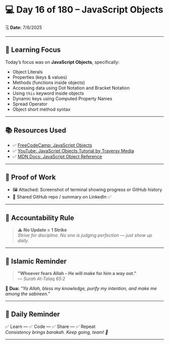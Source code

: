 # 💻 Day 16 of 180 – JavaScript Objects

🗓 **Date:** 7/6/2025

---

## 🧠 Learning Focus

Today’s focus was on **JavaScript Objects**, specifically:

- Object Literals  
- Properties (keys & values)  
- Methods (functions inside objects)  
- Accessing data using Dot Notation and Bracket Notation  
- Using `this` keyword inside objects  
- Dynamic keys using Computed Property Names  
- Spread Operator  
- Object short method syntax

---

## 📚 Resources Used

- ✅ [FreeCodeCamp: JavaScript Objects](https://www.freecodecamp.org/news/objects-in-javascript/)
- ✅ [YouTube: JavaScript Objects Tutorial by Traversy Media](https://www.youtube.com/watch?v=vVYOHmqQDCU&t=475s)
- ✅ [MDN Docs: JavaScript Object Reference](https://developer.mozilla.org/en-US/docs/Web/JavaScript/Reference/Global_Objects/Object)

---

## 📸 Proof of Work

- 🖼 Attached: Screenshot of terminal showing progress or GitHub history  
- 🔗 Shared GitHub repo / summary on LinkedIn ✅  

---

## 🛑 Accountability Rule

> ⚠️ **No Update = 1 Strike**  
_Strive for discipline. No one is judging perfection — just show up daily._

---

## 🕋 Islamic Reminder

> **"Whoever fears Allah – He will make for him a way out."**  
— *Surah At-Talaq 65:2*

🤲 **Dua:** _“Ya Allah, bless my knowledge, purify my intention, and make me among the sabireen.”_

---

## 📢 Daily Reminder

✅ Learn — ✅ Code — ✅ Share — ✅ Repeat  
_Consistency brings barakah. Keep going, team! 🚀_

---
